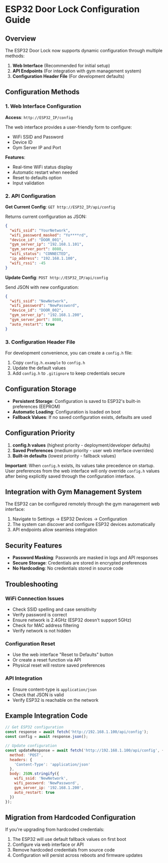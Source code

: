 # ESP32 Door Lock Configuration Guide

## Overview

The ESP32 Door Lock now supports dynamic configuration through multiple methods:

1. **Web Interface** (Recommended for initial setup)
2. **API Endpoints** (For integration with gym management system)
3. **Configuration Header File** (For development defaults)

## Configuration Methods

### 1. Web Interface Configuration

**Access**: `http://ESP32_IP/config`

The web interface provides a user-friendly form to configure:
- WiFi SSID and Password
- Device ID
- Gym Server IP and Port

**Features**:
- Real-time WiFi status display
- Automatic restart when needed
- Reset to defaults option
- Input validation

### 2. API Configuration

**Get Current Config**: `GET http://ESP32_IP/api/config`

Returns current configuration as JSON:
```json
{
  "wifi_ssid": "YourNetwork",
  "wifi_password_masked": "Yo****rd",
  "device_id": "DOOR_001",
  "gym_server_ip": "192.168.1.101",
  "gym_server_port": 8080,
  "wifi_status": "CONNECTED",
  "ip_address": "192.168.1.100",
  "wifi_rssi": -45
}
```

**Update Config**: `POST http://ESP32_IP/api/config`

Send JSON with new configuration:
```json
{
  "wifi_ssid": "NewNetwork",
  "wifi_password": "NewPassword",
  "device_id": "DOOR_002",
  "gym_server_ip": "192.168.1.200",
  "gym_server_port": 8080,
  "auto_restart": true
}
```

### 3. Configuration Header File

For development convenience, you can create a `config.h` file:

1. Copy `config.h.example` to `config.h`
2. Update the default values
3. Add `config.h` to `.gitignore` to keep credentials secure

## Configuration Storage

- **Persistent Storage**: Configuration is saved to ESP32's built-in preferences (EEPROM)
- **Automatic Loading**: Configuration is loaded on boot
- **Fallback Values**: If no saved configuration exists, defaults are used

## Configuration Priority

1. **config.h values** (highest priority - deployment/developer defaults)
2. **Saved Preferences** (medium priority - user web interface overrides)
3. **Built-in defaults** (lowest priority - fallback values)

**Important**: When `config.h` exists, its values take precedence on startup. User preferences from the web interface will only override `config.h` values after being explicitly saved through the configuration interface.

## Integration with Gym Management System

The ESP32 can be configured remotely through the gym management web interface:

1. Navigate to Settings → ESP32 Devices → Configuration
2. The system can discover and configure ESP32 devices automatically
3. API endpoints allow seamless integration

## Security Features

- **Password Masking**: Passwords are masked in logs and API responses
- **Secure Storage**: Credentials are stored in encrypted preferences
- **No Hardcoding**: No credentials stored in source code

## Troubleshooting

### WiFi Connection Issues
- Check SSID spelling and case sensitivity
- Verify password is correct
- Ensure network is 2.4GHz (ESP32 doesn't support 5GHz)
- Check for MAC address filtering
- Verify network is not hidden

### Configuration Reset
- Use the web interface "Reset to Defaults" button
- Or create a reset function via API
- Physical reset will restore saved preferences

### API Integration
- Ensure content-type is `application/json`
- Check that JSON is valid
- Verify ESP32 is reachable on the network

## Example Integration Code

```javascript
// Get ESP32 configuration
const response = await fetch('http://192.168.1.100/api/config');
const config = await response.json();

// Update configuration
const updateResponse = await fetch('http://192.168.1.100/api/config', {
  method: 'POST',
  headers: {
    'Content-Type': 'application/json'
  },
  body: JSON.stringify({
    wifi_ssid: 'NewNetwork',
    wifi_password: 'NewPassword',
    gym_server_ip: '192.168.1.200',
    auto_restart: true
  })
});
```

## Migration from Hardcoded Configuration

If you're upgrading from hardcoded credentials:

1. The ESP32 will use default fallback values on first boot
2. Configure via web interface or API
3. Remove hardcoded credentials from source code
4. Configuration will persist across reboots and firmware updates
